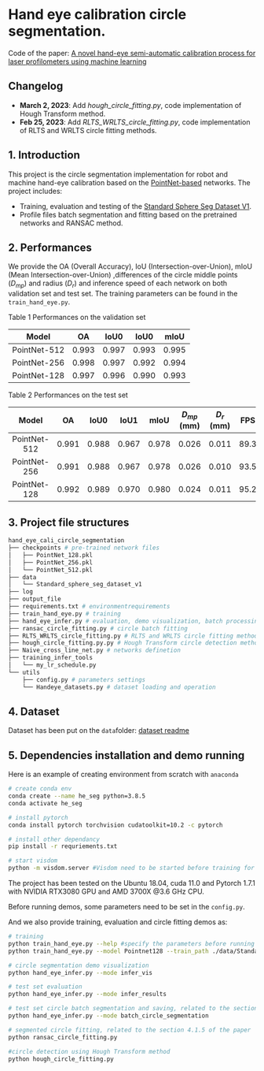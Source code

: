 # Hand eye calibration circle segmentation.

Code of the paper: [A novel hand-eye semi-automatic calibration process for laser profilometers using machine learning](https://www.editorialmanager.com/meas/mainpage.html)



## Changelog

- **March 2, 2023**: Add *hough_circle_fitting.py*, code implementation of Hough Transform method.
- **Feb 25, 2023**: Add *RLTS_WRLTS_circle_fitting.py*, code implementation of RLTS and WRLTS circle fitting methods.



## 1. Introduction

This project is the circle segmentation implementation for robot and machine hand-eye calibration based on the [PointNet-based](https://github.com/charlesq34/pointnet) networks. The project includes:

- Training, evaluation and testing of the [Standard Sphere Seg Dataset V1](./data).
- Profile files batch segmentation and fitting based on the pretrained networks and RANSAC method.



## 2. Performances

We provide the OA (Overall Accuracy), IoU (Intersection-over-Union), mIoU (Mean Intersection-over-Union) ,differences of the circle middle points ($D_{mp}$) and radius ($D_{r}$) and inference speed of each network on both validation set and test set. The training parameters can be found in the ```train_hand_eye.py```.

Table 1 Performances on the validation set

|  **Model**   |  OA   | IoU0  | IoU0  | mIoU  |
| :----------: | :---: | :---: | :---: | :---: |
| PointNet-512 | 0.993 | 0.997 | 0.993 | 0.995 |
| PointNet-256 | 0.998 | 0.997 | 0.992 | 0.994 |
| PointNet-128 | 0.997 | 0.996 | 0.990 | 0.993 |

Table 2 Performances on the test set

|  **Model**   |  OA   | IoU0  | IoU1  | mIoU  | $D_{mp}$ (mm) | $D_{r}$ (mm) | FPS  |
| :----------: | :---: | :---: | :---: | :---: | :---------------------: | :--------------------: | ---- |
| PointNet-512 | 0.991 | 0.988 | 0.967 | 0.978 |          0.026          |         0.011          | 89.3 |
| PointNet-256 | 0.991 | 0.988 | 0.967 | 0.978 |          0.026          |         0.010          | 93.5 |
| PointNet-128 | 0.992 | 0.989 | 0.970 | 0.980 |          0.024          |         0.011          | 95.2 |



## 3. Project file structures

```bash
hand_eye_cali_circle_segmentation
├── checkpoints # pre-trained network files
│   ├── PointNet_128.pkl 
│   ├── PointNet_256.pkl
│   └── PointNet_512.pkl
├── data
│   └── Standard_sphere_seg_dataset_v1
├── log
├── output_file
├── requirements.txt # environmentrequirements
├── train_hand_eye.py # training
├── hand_eye_infer.py # evaluation, demo visualization, batch processing
├── ransac_circle_fitting.py # circle batch fitting
├── RLTS_WRLTS_circle_fitting.py # RLTS and WRLTS circle fitting method 
├── hough_circle_fitting.py.py # Hough Transform circle detection method
├── Naive_cross_line_net.py # networks definetion
├── training_infer_tools
│   └── my_lr_schedule.py
└── utils
    ├── config.py # parameters settings
    └── Handeye_datasets.py # dataset loading and operation 
```



## 4. Dataset

Dataset has been put on the `data`folder: [dataset readme](./data/Standard_sphere_seg_dataset_v1/README.md)



## 5. Dependencies installation and demo running

Here is an example of creating environment from scratch with `anaconda`

```sh
# create conda env
conda create --name he_seg python=3.8.5
conda activate he_seg

# install pytorch
conda install pytorch torchvision cudatoolkit=10.2 -c pytorch

# install other dependancy
pip install -r requriements.txt

# start visdom
python -m visdom.server #Visdom need to be started before training for metrics visualization

```

The project has been tested on the Ubuntu 18.04, cuda 11.0 and Pytorch 1.7.1 with NVIDIA RTX3080 GPU and AMD 3700X @3.6 GHz CPU.

Before running demos, some parameters need to be set in the `config.py`.

And we also provide training, evaluation and circle fitting demos as:

```bash
# training
python train_hand_eye.py --help #specify the parameters before running
python train_hand_eye.py --model Pointnet128 --train_path ./data/Standard_sphere_seg_dataset_v1/train_file.txt

# circle segmentation demo visualization 
python hand_eye_infer.py --mode infer_vis

# test set evaluation
python hand_eye_infer.py --mode infer_results

# test set circle batch segmentation and saving, related to the section 4.1.5 of the paper
python hand_eye_infer.py --mode batch_circle_segmentation

# segmented circle fitting, related to the section 4.1.5 of the paper
python ransac_circle_fitting.py

#circle detection using Hough Transform method
python hough_circle_fitting.py

```
